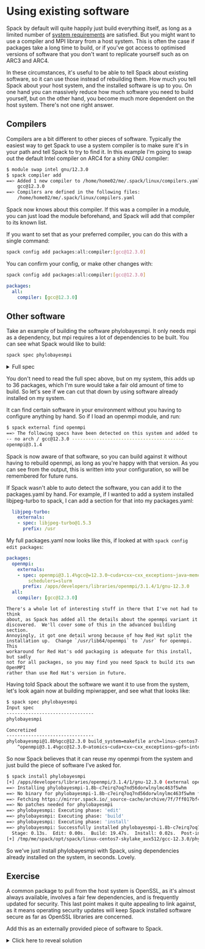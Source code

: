 # Using existing software

Spack by default will quite happily just build everything itself, as long as a
limited number of [system requirements](https://spack.readthedocs.io/en/latest/getting_started.html#system-prerequisites)
are satisfied.  But you might want to use a compiler and MPI library from a
host system.  This is often the case if packages take a long time to build, or
if you've got access to optimised versions of software that you don't want to
replicate yourself such as on ARC3 and ARC4.

In these circumstances, it's useful to be able to tell Spack about existing
software, so it can use those instead of rebuilding them.  How much you tell
Spack about your host system, and the installed software is up to you.  On one
hand you can massively reduce how much software you need to build yourself, but
on the other hand, you become much more dependent on the host system.  There's
not one right answer.

## Compilers

Compilers are a bit different to other pieces of software.  Typically the
easiest way to get Spack to use a system compiler is to make sure it's in your
path and tell Spack to try to find it.  In this example I'm going to swap out
the default Intel compiler on ARC4 for a shiny GNU compiler:

```bash
$ module swap intel gnu/12.3.0
$ spack compiler add
==> Added 1 new compiler to /home/home02/me/.spack/linux/compilers.yaml
    gcc@12.3.0
==> Compilers are defined in the following files:
    /home/home02/me/.spack/linux/compilers.yaml
```

Spack now knows about this compiler.  If this was a compiler in a module, you
can just load the module beforehand, and Spack will add that compiler to its
known list.

If you want to set that as your preferred compiler, you can do this with a
single command:

```bash
spack config add packages:all:compiler:[gcc@12.3.0]
```

You can confirm your config, or make other changes with:

```bash
spack config add packages:all:compiler:[gcc@12.3.0]
```

```yaml
packages:
  all:
    compiler: [gcc@12.3.0]
```

## Other software

Take an example of building the software phylobayesmpi.  It only needs mpi
as a dependency, but mpi requires a lot of dependencies to be built.
You can see what Spack would like to build:

```bash
spack spec phylobayesmpi
```

<details>
<summary>Full spec</summary>

```
Input spec
--------------------------------
phylobayesmpi

Concretized
--------------------------------
phylobayesmpi@1.8b%gcc@12.3.0 build_system=makefile arch=linux-centos7-skylake_avx512
    ^openmpi@4.1.5%gcc@12.3.0~atomics~cuda~cxx~cxx_exceptions~gpfs~internal-hwloc~java~legacylaunchers~lustre~memchecker~orterunprefix+romio+rsh~singularity+static+vt+wrapper-rpath build_system=autotools fabrics=none schedulers=none arch=linux-centos7-skylake_avx512
        ^hwloc@2.9.1%gcc@12.3.0~cairo~cuda~gl~libudev+libxml2~netloc~nvml~oneapi-level-zero~opencl+pci~rocm build_system=autotools libs=shared,static arch=linux-centos7-skylake_avx512
            ^libpciaccess@0.17%gcc@12.3.0 build_system=autotools arch=linux-centos7-skylake_avx512
                ^util-macros@1.19.3%gcc@12.3.0 build_system=autotools arch=linux-centos7-skylake_avx512
            ^libxml2@2.10.3%gcc@12.3.0~python build_system=autotools arch=linux-centos7-skylake_avx512
                ^libiconv@1.17%gcc@12.3.0 build_system=autotools libs=shared,static arch=linux-centos7-skylake_avx512
                ^xz@5.4.1%gcc@12.3.0~pic build_system=autotools libs=shared,static arch=linux-centos7-skylake_avx512
            ^ncurses@6.4%gcc@12.3.0~symlinks+termlib abi=none build_system=autotools arch=linux-centos7-skylake_avx512
        ^numactl@2.0.14%gcc@12.3.0 build_system=autotools patches=4e1d78c,62fc8a8,ff37630 arch=linux-centos7-skylake_avx512
            ^autoconf@2.69%gcc@12.3.0 build_system=autotools patches=35c4492,7793209,a49dd5b arch=linux-centos7-skylake_avx512
            ^automake@1.16.5%gcc@12.3.0 build_system=autotools arch=linux-centos7-skylake_avx512
            ^libtool@2.4.7%gcc@12.3.0 build_system=autotools arch=linux-centos7-skylake_avx512
            ^m4@1.4.19%gcc@12.3.0+sigsegv build_system=autotools patches=9dc5fbd,bfdffa7 arch=linux-centos7-skylake_avx512
                ^diffutils@3.9%gcc@12.3.0 build_system=autotools arch=linux-centos7-skylake_avx512
                ^libsigsegv@2.14%gcc@12.3.0 build_system=autotools arch=linux-centos7-skylake_avx512
        ^openssh@9.3p1%gcc@12.3.0+gssapi build_system=autotools arch=linux-centos7-skylake_avx512
            ^krb5@1.20.1%gcc@12.3.0+shared build_system=autotools arch=linux-centos7-skylake_avx512
                ^bison@3.8.2%gcc@12.3.0 build_system=autotools arch=linux-centos7-skylake_avx512
                ^gettext@0.21.1%gcc@12.3.0+bzip2+curses+git~libunistring+libxml2+tar+xz build_system=autotools arch=linux-centos7-skylake_avx512
                    ^tar@1.34%gcc@12.3.0 build_system=autotools zip=pigz arch=linux-centos7-skylake_avx512
                        ^pigz@2.7%gcc@12.3.0 build_system=makefile arch=linux-centos7-skylake_avx512
                        ^zstd@1.5.5%gcc@12.3.0+programs build_system=makefile compression=none libs=shared,static arch=linux-centos7-skylake_avx512
            ^libedit@3.1-20210216%gcc@12.3.0 build_system=autotools arch=linux-centos7-skylake_avx512
            ^libxcrypt@4.4.33%gcc@12.3.0~obsolete_api build_system=autotools arch=linux-centos7-skylake_avx512
            ^openssl@1.1.1t%gcc@12.3.0~docs~shared build_system=generic certs=mozilla arch=linux-centos7-skylake_avx512
                ^ca-certificates-mozilla@2023-01-10%gcc@12.3.0 build_system=generic arch=linux-centos7-skylake_avx512
        ^perl@5.36.0%gcc@12.3.0+cpanm+open+shared+threads build_system=generic arch=linux-centos7-skylake_avx512
            ^berkeley-db@18.1.40%gcc@12.3.0+cxx~docs+stl build_system=autotools patches=26090f4,b231fcc arch=linux-centos7-skylake_avx512
            ^bzip2@1.0.8%gcc@12.3.0~debug~pic+shared build_system=generic arch=linux-centos7-skylake_avx512
            ^gdbm@1.23%gcc@12.3.0 build_system=autotools arch=linux-centos7-skylake_avx512
                ^readline@8.2%gcc@12.3.0 build_system=autotools patches=bbf97f1 arch=linux-centos7-skylake_avx512
        ^pkgconf@1.9.5%gcc@12.3.0 build_system=autotools arch=linux-centos7-skylake_avx512
        ^pmix@4.2.3%gcc@12.3.0~docs+pmi_backwards_compatibility~python~restful build_system=autotools arch=linux-centos7-skylake_avx512
            ^libevent@2.1.12%gcc@12.3.0+openssl build_system=autotools arch=linux-centos7-skylake_avx512
        ^zlib@1.2.13%gcc@12.3.0+optimize+pic+shared build_system=makefile arch=linux-centos7-skylake_avx512
```

</details>

You don't need to read the full spec above, but on my system, this adds up to
36 packages, which I'm sure would take a fair old amount of time to build.  So
let's see if we can cut that down by using software already installed on my
system.

It can find certain software in your environment without you having to
configure anything by hand.  So if I load an openmpi module, and run:

```bash
$ spack external find openmpi
==> The following specs have been detected on this system and added to /home/home02/me/.spack/packages.yaml
-- no arch / gcc@12.3.0 -----------------------------------------
openmpi@3.1.4
```

Spack is now aware of that software, so you can build against it without having
to rebuild openmpi, as long as you're happy with that version.  As you can see
from the output, this is written into your configuration, so will be remembered
for future runs.

If Spack wasn't able to auto detect the software, you can add it to the
packages.yaml by hand.  For example, if I wanted to add a system installed
libjpeg-turbo to spack, I can add a section for that into my packages.yaml:

```yaml
  libjpeg-turbo:
    externals:
    - spec: libjpeg-turbo@1.5.3
      prefix: /usr
```

My full packages.yaml now looks like this, if looked at with `spack config edit packages`:

```yaml
packages:
  openmpi:
    externals:
    - spec: openmpi@3.1.4%gcc@=12.3.0~cuda+cxx~cxx_exceptions~java~memchecker+pmi~static~wrapper-rpath
        schedulers=slurm
      prefix: /apps/developers/libraries/openmpi/3.1.4/1/gnu-12.3.0
  all:
    compiler: [gcc@12.3.0]
```

```{admonition} OpenMPI on Red Hat oddity
There's a whole lot of interesting stuff in there that I've not had to think
about, as Spack has added all the details about the openmpi variant it
discovered.  We'll cover some of this in the advanced building section.
Annoyingly, it got one detail wrong because of how Red Hat split the
installation up.  Change `/usr/lib64/openmpi` to `/usr` for openmpi.  This
workaround for Red Hat's odd packaging is adequate for this install, but sadly
not for all packages, so you may find you need Spack to build its own OpenMPI
rather than use Red Hat's version in future.
```

Having told Spack about the software we want it to use from the system, let's
look again now at building mpiwrapper, and see what that looks like:

```bash
$ spack spec phylobayesmpi
Input spec
--------------------------------
phylobayesmpi

Concretized
--------------------------------
phylobayesmpi@1.8b%gcc@12.3.0 build_system=makefile arch=linux-centos7-skylake_avx512
    ^openmpi@3.1.4%gcc@12.3.0~atomics~cuda+cxx~cxx_exceptions~gpfs~internal-hwloc~java~legacylaunchers~lustre~memchecker~orterunprefix+pmi+romio+rsh~singularity~static+vt~wrapper-rpath build_system=autotools fabrics=none schedulers=slurm arch=linux-centos7-skylake_avx512
```

So now Spack believes that it can reuse my openmpi from the system and just
build the piece of software I've asked for.

```bash
$ spack install phylobayesmpi
[+] /apps/developers/libraries/openmpi/3.1.4/1/gnu-12.3.0 (external openmpi-3.1.4-3b2jktw2wa3tcn7j6axgi4osq3jnajnm)
==> Installing phylobayesmpi-1.8b-c7eirq7oq7nd56dorwlnylmc463f5whm
==> No binary for phylobayesmpi-1.8b-c7eirq7oq7nd56dorwlnylmc463f5whm found: installing from source
==> Fetching https://mirror.spack.io/_source-cache/archive/7f/7ff017bf492c1d8b42bfff3ee8e998ba1c50f4e4b3d9d6125647b91738017324.tar.gz
==> No patches needed for phylobayesmpi
==> phylobayesmpi: Executing phase: 'edit'
==> phylobayesmpi: Executing phase: 'build'
==> phylobayesmpi: Executing phase: 'install'
==> phylobayesmpi: Successfully installed phylobayesmpi-1.8b-c7eirq7oq7nd56dorwlnylmc463f5whm
  Stage: 0.13s.  Edit: 0.00s.  Build: 19.47s.  Install: 0.02s.  Post-install: 0.03s.  Total: 19.76s
[+] /tmp/me/spack/opt/spack/linux-centos7-skylake_avx512/gcc-12.3.0/phylobayesmpi-1.8b-c7eirq7oq7nd56dorwlnylmc463f5whm
```

So we've just install phylobayesmpi with Spack, using dependencies already
installed on the system, in seconds.  Lovely.

## Exercise

A common package to pull from the host system is OpenSSL, as it's almost always
available, involves a fair few dependencies, and is frequently updated for
security.  This last point makes it quite appealing to link against, as it
means operating security updates will keep Spack installed software secure as
far as OpenSSL libraries are concerned.

Add this as an externally provided piece of software to Spack.

<details>
<summary>Click here to reveal solution</summary>

### Solution

This is actually quite straightforward, since Spack can successfully detect and add this to your `packages.yaml` file:

```bash
$ spack external find openssl
==> The following specs have been detected on this system and added to /home/home02/me/.spack/packages.yaml
openssl@1.0.2k-fips  openssl@3.1.0
```

Here we find it's detected both the system OpenSSL, along with a version
lurking within Anaconda.  If you found it picked up a package you didn't want
it to use, you can use `spack config edit packages` to adjust this after it's
detected packages.

In this case, you may choose to remove these two lines, to stop it from using the anaconda version:
```yaml
    - spec: openssl@3.1.0 
      prefix: /apps/developers/compilers/anaconda/2023.03/1/default
```
</details>
